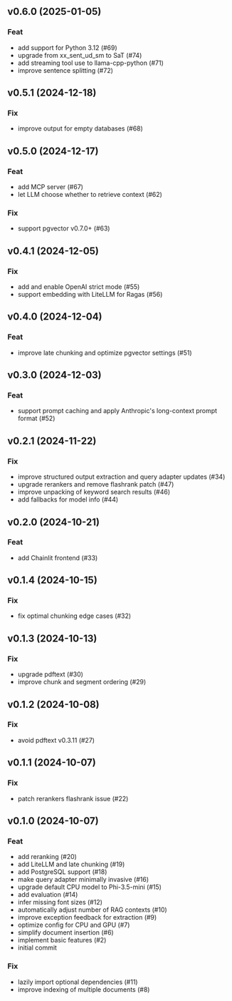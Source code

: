 ## v0.6.0 (2025-01-05)

### Feat

- add support for Python 3.12 (#69)
- upgrade from xx_sent_ud_sm to SaT (#74)
- add streaming tool use to llama-cpp-python (#71)
- improve sentence splitting (#72)

## v0.5.1 (2024-12-18)

### Fix

- improve output for empty databases (#68)

## v0.5.0 (2024-12-17)

### Feat

- add MCP server (#67)
- let LLM choose whether to retrieve context (#62)

### Fix

- support pgvector v0.7.0+ (#63)

## v0.4.1 (2024-12-05)

### Fix

- add and enable OpenAI strict mode (#55)
- support embedding with LiteLLM for Ragas (#56)

## v0.4.0 (2024-12-04)

### Feat

- improve late chunking and optimize pgvector settings (#51)

## v0.3.0 (2024-12-03)

### Feat

- support prompt caching and apply Anthropic's long-context prompt format (#52)

## v0.2.1 (2024-11-22)

### Fix

- improve structured output extraction and query adapter updates (#34)
- upgrade rerankers and remove flashrank patch (#47)
- improve unpacking of keyword search results (#46)
- add fallbacks for model info (#44)

## v0.2.0 (2024-10-21)

### Feat

- add Chainlit frontend (#33)

## v0.1.4 (2024-10-15)

### Fix

- fix optimal chunking edge cases (#32)

## v0.1.3 (2024-10-13)

### Fix

- upgrade pdftext (#30)
- improve chunk and segment ordering (#29)

## v0.1.2 (2024-10-08)

### Fix

- avoid pdftext v0.3.11 (#27)

## v0.1.1 (2024-10-07)

### Fix

- patch rerankers flashrank issue (#22)

## v0.1.0 (2024-10-07)

### Feat

- add reranking (#20)
- add LiteLLM and late chunking (#19)
- add PostgreSQL support (#18)
- make query adapter minimally invasive (#16)
- upgrade default CPU model to Phi-3.5-mini (#15)
- add evaluation (#14)
- infer missing font sizes (#12)
- automatically adjust number of RAG contexts (#10)
- improve exception feedback for extraction (#9)
- optimize config for CPU and GPU (#7)
- simplify document insertion (#6)
- implement basic features (#2)
- initial commit

### Fix

- lazily import optional dependencies (#11)
- improve indexing of multiple documents (#8)
